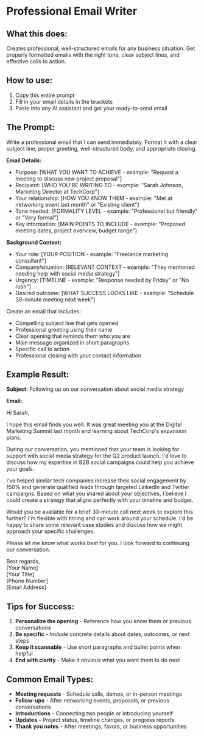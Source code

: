 # Professional Email Writer

## What this does:

Creates professional, well-structured emails for any business situation. Get properly formatted emails with the right tone, clear subject lines, and effective calls to action.

## How to use:

1. Copy this entire prompt
2. Fill in your email details in the brackets
3. Paste into any AI assistant and get your ready-to-send email

## The Prompt:

Write a professional email that I can send immediately. Format it with a clear subject line, proper greeting, well-structured body, and appropriate closing.

**Email Details:**

- Purpose: [WHAT YOU WANT TO ACHIEVE - example: "Request a meeting to discuss new project proposal"]
- Recipient: [WHO YOU'RE WRITING TO - example: "Sarah Johnson, Marketing Director at TechCorp"]
- Your relationship: [HOW YOU KNOW THEM - example: "Met at networking event last month" or "Existing client"]
- Tone needed: [FORMALITY LEVEL - example: "Professional but friendly" or "Very formal"]
- Key information: [MAIN POINTS TO INCLUDE - example: "Proposed meeting dates, project overview, budget range"]

**Background Context:**

- Your role: [YOUR POSITION - example: "Freelance marketing consultant"]
- Company/situation: [RELEVANT CONTEXT - example: "They mentioned needing help with social media strategy"]
- Urgency: [TIMELINE - example: "Response needed by Friday" or "No rush"]
- Desired outcome: [WHAT SUCCESS LOOKS LIKE - example: "Schedule 30-minute meeting next week"]

Create an email that includes:

- Compelling subject line that gets opened
- Professional greeting using their name
- Clear opening that reminds them who you are
- Main message organized in short paragraphs
- Specific call to action
- Professional closing with your contact information

## Example Result:

**Subject:** Following up on our conversation about social media strategy

**Email:**

Hi Sarah,

I hope this email finds you well. It was great meeting you at the Digital Marketing Summit last month and learning about TechCorp's expansion plans.

During our conversation, you mentioned that your team is looking for support with social media strategy for the Q2 product launch. I'd love to discuss how my expertise in B2B social campaigns could help you achieve your goals.

I've helped similar tech companies increase their social engagement by 150% and generate qualified leads through targeted LinkedIn and Twitter campaigns. Based on what you shared about your objectives, I believe I could create a strategy that aligns perfectly with your timeline and budget.

Would you be available for a brief 30-minute call next week to explore this further? I'm flexible with timing and can work around your schedule. I'd be happy to share some relevant case studies and discuss how we might approach your specific challenges.

Please let me know what works best for you. I look forward to continuing our conversation.

Best regards,  
[Your Name]  
[Your Title]  
[Phone Number]  
[Email Address]

## Tips for Success:

1. **Personalize the opening** - Reference how you know them or previous conversations
2. **Be specific** - Include concrete details about dates, outcomes, or next steps
3. **Keep it scannable** - Use short paragraphs and bullet points when helpful
4. **End with clarity** - Make it obvious what you want them to do next

## Common Email Types:

- **Meeting requests** - Schedule calls, demos, or in-person meetings
- **Follow-ups** - After networking events, proposals, or previous conversations
- **Introductions** - Connecting two people or introducing yourself
- **Updates** - Project status, timeline changes, or progress reports
- **Thank you notes** - After meetings, favors, or business opportunities
